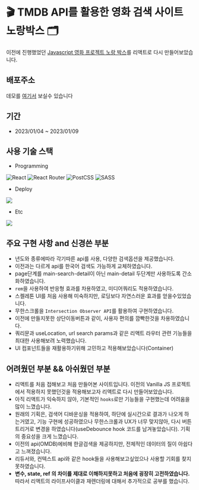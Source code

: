 # :clapper: TMDB API를 활용한 영화 검색 사이트 노랑박스 🗂

이전에 진행했었던 [Javascript 영화 프로젝트 노랑 박스](https://github.com/ghgt1/Yellow-Box)를 리액트로 다시 만들어보았습니다.

## 배포주소

데모를 [여기서](https://react-yellow-box.netlify.app/) 보실수 있습니다 

## 기간

- 2023/01/04 ~ 2023/01/09

## 사용 기술 스택

- Programming

![React](https://img.shields.io/badge/react-%2320232a.svg?style=for-the-badge&logo=react&logoColor=%2361DAFB) ![React Router](https://img.shields.io/badge/React_Router-CA4245?style=for-the-badge&logo=react-router&logoColor=white) ![PostCSS](https://img.shields.io/badge/PostCSS-DD3A0A?style=for-the-badge&logo=PostCSS&logoColor=white) ![SASS](https://img.shields.io/badge/SASS-hotpink.svg?style=for-the-badge&logo=SASS&logoColor=white) 

- Deploy

<img src="https://img.shields.io/badge/NETLIFY-00C7B7?style=for-the-badge&logo=NETLIFY&logoColor=white">

- Etc

<img src="https://img.shields.io/badge/.ENV-ECD53F?style=for-the-badge&logo=.ENV&logoColor=white"> 

## 주요 구현 사항 and 신경쓴 부분

- 년도와 종류에따라 각기따른 api를 사용, 다양한 검색옵션을 제공했습니다.
- 이전과는 다르게 api를 한국어 검색도 가능하게 교체하였습니다.
- page단계를 main-search-detail이 아닌 main-detail 두단계만 사용하도록 간소화하였습니다.
- `rem`을 사용하여 반응형 효과를 차용하였고, 미디어쿼리도 적용하였습니다.
- 스켈레톤 UI를 처음 사용해 미숙하지만, 로딩보다 자연스러운 효과를 얻을수있었습니다.
- 무한스크롤을 `Intersection Observer API`를 활용하여 구현하였습니다.
- 이전에 만들지못한 상단이동버튼과 같이, 사용자 편의를 깜빡한것을 차용하였습니다.
- 쿼리문과 useLocation, url search params과 같은 리액트 라우터 관련 기능들을 최대한 사용해보려 노력했습니다.
- UI 컴포넌트들을 재활용하기위해 고민하고 적용해보았습니다(Container)

## 어려웠던 부분 && 아쉬웠던 부분

- 리액트를 처음 접해보고 처음 만들어본 사이트입니다. 이전의 Vanilla JS 프로젝트에서 적용하지 못했던것을 적용해보고자 리액트로 다시 만들어보았습니다.
- 아직 리액트가 익숙하지 않아, 기본적인 `hooks`로만 기능들을 구현했는데 어려움을 많이 느꼈습니다.
- 원래의 기획은, 검색어 디바운싱을 적용하여, 하단에 실시간으로 결과가 나오게 하는거였고, 기능 구현에 성공하였으나 무한스크롤과 UX가 너무 맞지않아, 다시 버튼 트리거로 변경을 하였습니다(useDebounce hook 코드를 남겨놓았습니다). 기획의 중요성을 크게 느꼈습니다.
- 이전의 api(OMDB)에비해 한글검색을 제공하지만, 전체적인 데이터의 질이 아쉽다고 느껴졌습니다.
- 리듀서와, 컨텍스트 api와 같은 hook들을 사용해보고싶었으나 사용할 기회를 찾지못하였습니다.
- **변수, state, ref 의 차이를 제대로 이해하지못하고 처음에 굉장히 고전하였습니다.** 따라서 리액트의 라이프사이클과 재렌더링에 대해서 추가적으로 공부를 했습니다.

